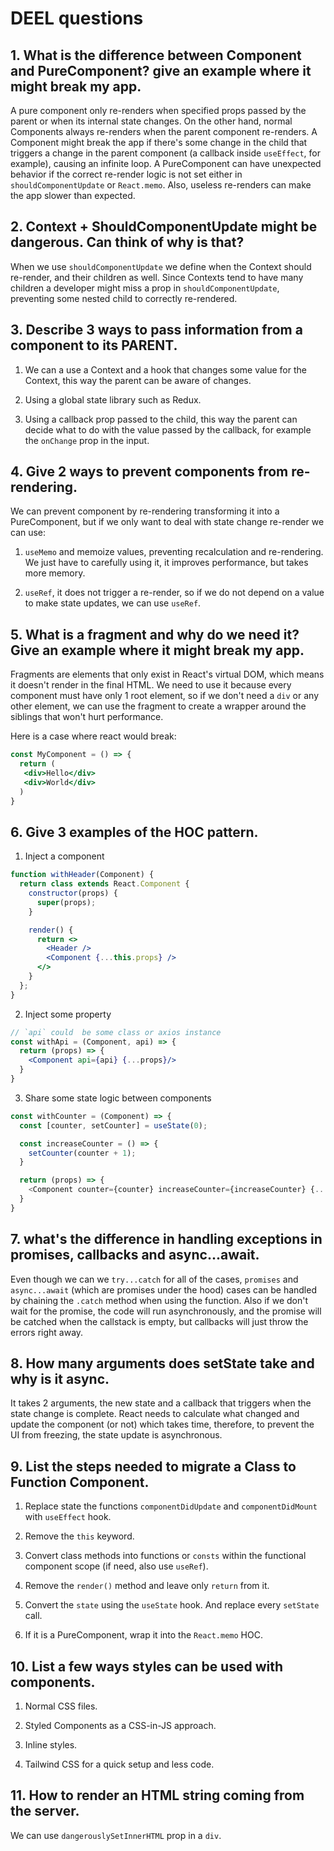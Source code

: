 # DEEL questions

## 1. What is the difference between Component and PureComponent? give an example where it might break my app.

A pure component only re-renders when specified props passed by the parent or when its internal state changes. On the other hand, normal Components always re-renders when the parent component re-renders.
A Component might break the app if there's some change in the child that triggers a change in the parent component (a callback inside `useEffect`, for example), causing an infinite loop.
A PureComponent can have unexpected behavior if the correct re-render logic is not set either in `shouldComponentUpdate` or `React.memo`.
Also, useless re-renders can make the app slower than expected.

## 2. Context + ShouldComponentUpdate might be dangerous. Can think of why is that?
When we use `shouldComponentUpdate` we define when the Context should re-render, and their children as well. Since Contexts tend to have many children a developer might miss a prop in `shouldComponentUpdate`, preventing some nested child to correctly re-rendered.

## 3. Describe 3 ways to pass information from a component to its PARENT.

1. We can a use a Context and a hook that changes some value for the Context, this way the parent can be aware of changes.

2. Using a global state library such as Redux.

3. Using a callback prop passed to the child, this way the parent can decide what to do with the value passed by the callback, for example the `onChange` prop in the input.

## 4. Give 2 ways to prevent components from re-rendering.

We can prevent component by re-rendering transforming it into a PureComponent, but if we only want to deal with state change re-render we can use:

1. `useMemo` and memoize values, preventing recalculation and re-rendering. We just have to carefully using it, it improves performance, but takes more memory.

2. `useRef`, it does not trigger a re-render, so if we do not depend on a value to make state updates, we can use `useRef`.

## 5. What is a fragment and why do we need it? Give an example where it might break my app.

Fragments are elements that only exist in React's virtual DOM, which means it doesn't render in the final HTML. We need to use it because every component must have only 1 root element, so if we don't need a `div` or any other element, we can use the fragment to create a wrapper around the siblings that won't hurt performance. 

Here is a case where react would break:

```jsx
const MyComponent = () => {
  return (
   <div>Hello</div>
   <div>World</div>
  )
}
```

## 6. Give 3 examples of the HOC pattern.

1. Inject a component

```jsx
function withHeader(Component) {
  return class extends React.Component {
    constructor(props) {
      super(props);
    }

    render() {
      return <>
        <Header />
        <Component {...this.props} />
      </>
    }
  };
}
```

2. Inject some property

```jsx
// `api` could  be some class or axios instance
const withApi = (Component, api) => {
  return (props) => {
    <Component api={api} {...props}/>
  }
}
```

3. Share some state logic between components

```js
const withCounter = (Component) => {
  const [counter, setCounter] = useState(0);

  const increaseCounter = () => {
    setCounter(counter + 1);
  }

  return (props) => {
    <Component counter={counter} increaseCounter={increaseCounter} {...props}> 
  }
}
```


## 7. what's the difference in handling exceptions in promises, callbacks and async...await.
Even though we can we `try...catch` for all of the cases, `promises` and `async...await` (which are promises under the hood) cases can be handled by chaining the `.catch` method when using the function. Also if we don't wait for the promise, the code will run asynchronously, and the promise will be catched when the callstack is empty, but callbacks will just throw the errors right away.

## 8. How many arguments does setState take and why is it async.

It takes 2 arguments, the new state and a callback that triggers when the state change is complete. React needs to calculate what changed and update the component (or not) which takes time, therefore, to prevent the UI from freezing, the state update is asynchronous.

## 9. List the steps needed to migrate a Class to Function Component.

1. Replace state the functions `componentDidUpdate` and `componentDidMount` with `useEffect` hook.

2. Remove the `this` keyword.

3. Convert class methods into functions or `consts` within the functional component scope (if need, also use `useRef`).

4. Remove the `render()` method and leave only `return` from it.

5. Convert the `state` using the `useState` hook. And replace every `setState` call.

6. If it is a PureComponent, wrap it into the `React.memo` HOC.

## 10. List a few ways styles can be used with components.

1. Normal CSS files.

2. Styled Components as a CSS-in-JS approach.

3. Inline styles.

4. Tailwind CSS for a quick setup and less code.

## 11. How to render an HTML string coming from the server.

We can use `dangerouslySetInnerHTML` prop in a `div`.